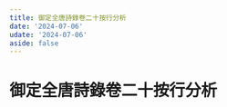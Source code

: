 ```yaml
---
title: 御定全唐詩錄卷二十按行分析
date: '2024-07-06'
udate: '2024-07-06'
aside: false
---
```

# 御定全唐詩錄卷二十按行分析

<LinePage :list="lines" :chapternum="20" />

<script setup>
const chapter = '卷二十';
import lines from '/data/qtsl/卷二十/lines.json'
</script>
